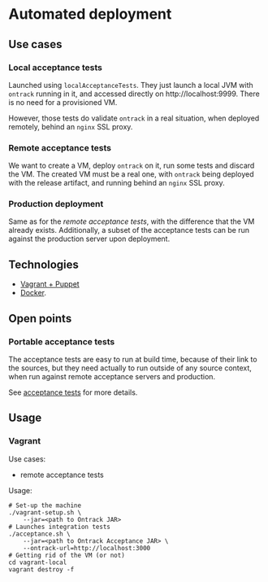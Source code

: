 Automated deployment
====================

## Use cases

### Local acceptance tests

Launched using `localAcceptanceTests`. They just launch a local JVM with `ontrack` running in it, and accessed
 directly on http://localhost:9999. There is no need for a provisioned VM.
 
However, those tests do validate `ontrack` in a real situation, when deployed remotely, behind an `nginx` SSL proxy.

### Remote acceptance tests

We want to create a VM, deploy `ontrack` on it, run some tests and discard the VM. The created VM must be a real
one, with `ontrack` being deployed with the release artifact, and running behind an `nginx` SSL proxy.

### Production deployment

Same as for the _remote acceptance tests_, with the difference that the VM already exists. Additionally, a subset
of the acceptance tests can be run against the production server upon deployment.

## Technologies

* [Vagrant + Puppet](vagrant/README.md)
* [Docker](docker/README.md).

## Open points

### Portable acceptance tests

The acceptance tests are easy to run at build time, because of their link to the sources, but they need
actually to run outside of any source context, when run against remote acceptance servers and production.

See [acceptance tests](../ontrack-acceptance/README.md) for more details.

## Usage

### Vagrant

Use cases:
* remote acceptance tests

Usage:

    # Set-up the machine
    ./vagrant-setup.sh \
        --jar=<path to Ontrack JAR>
    # Launches integration tests
    ./acceptance.sh \
        --jar=<path to Ontrack Acceptance JAR> \
        --ontrack-url=http://localhost:3000
    # Getting rid of the VM (or not)
    cd vagrant-local
    vagrant destroy -f
